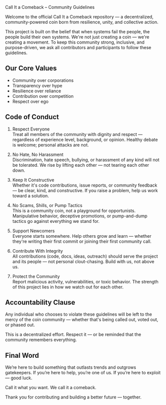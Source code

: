 Call It a Comeback – Community Guidelines

Welcome to the official Call It a Comeback repository — a decentralized, community-powered coin born from resilience, unity, and collective action.

This project is built on the belief that when systems fail the people, the people build their own systems. We're not just creating a coin — we're creating a movement. To keep this community strong, inclusive, and purpose-driven, we ask all contributors and participants to follow these guidelines.

## Our Core Values

- Community over corporations  
- Transparency over hype  
- Resilience over reliance  
- Contribution over competition  
- Respect over ego  

## Code of Conduct

1. Respect Everyone  
Treat all members of the community with dignity and respect — regardless of experience level, background, or opinion. Healthy debate is welcome; personal attacks are not.

2. No Hate, No Harassment  
Discrimination, hate speech, bullying, or harassment of any kind will not be tolerated. We rise by lifting each other — not tearing each other down.

3. Keep It Constructive  
Whether it's code contributions, issue reports, or community feedback — be clear, kind, and constructive. If you raise a problem, help us work toward a solution.

4. No Scams, Shills, or Pump Tactics  
This is a community coin, not a playground for opportunists. Manipulative behavior, deceptive promotions, or pump-and-dump tactics go against everything we stand for.

5. Support Newcomers  
Everyone starts somewhere. Help others grow and learn — whether they're writing their first commit or joining their first community call.

6. Contribute With Integrity  
All contributions (code, docs, ideas, outreach) should serve the project and its people — not personal clout-chasing. Build with us, not above us.

7. Protect the Community  
Report malicious activity, vulnerabilities, or toxic behavior. The strength of this project lies in how we watch out for each other.

## Accountability Clause

Any individual who chooses to violate these guidelines will be left to the mercy of the coin community — whether that's being called out, voted out, or phased out.

This is a decentralized effort. Respect it — or be reminded that the community remembers everything.

## Final Word

We’re here to build something that outlasts trends and outgrows gatekeepers. If you’re here to help, you’re one of us. If you’re here to exploit — good luck.

Call it what you want. We call it a comeback.

Thank you for contributing and building a better future — together.
